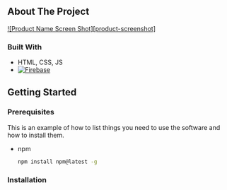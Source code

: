 ## About The Project

[![Product Name Screen Shot][product-screenshot]](https://example.com)



### Built With

* HTML, CSS, JS
* [![Firebase][Firebase]][Firebase-url]


<!-- GETTING STARTED -->
## Getting Started



### Prerequisites

This is an example of how to list things you need to use the software and how to install them.
* npm
  ```sh
  npm install npm@latest -g
  ```

### Installation




<!-- MARKDOWN LINKS & IMAGES -->
[Firebase]: https://img.shields.io/badge/Firebase-%23DD2C00?style=flat&logo=firebase
[Firebase-url]: https://firebase.google.com/
